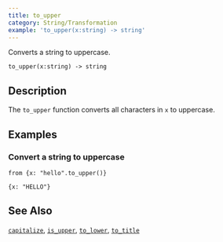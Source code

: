 ```yaml
---
title: to_upper
category: String/Transformation
example: 'to_upper(x:string) -> string'
---
```



Converts a string to uppercase.

```tql
to_upper(x:string) -> string
```

## Description

The `to_upper` function converts all characters in `x` to uppercase.

## Examples

### Convert a string to uppercase

```tql
from {x: "hello".to_upper()}
```

```tql
{x: "HELLO"}
```

## See Also

[`capitalize`](/reference/functions/capitalize),
[`is_upper`](/reference/functions/is_upper),
[`to_lower`](/reference/functions/to_lower),
[`to_title`](/reference/functions/to_title)
